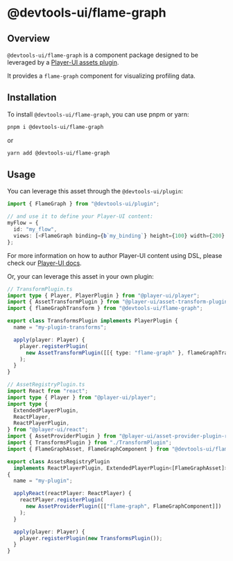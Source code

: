 # @devtools-ui/flame-graph

## Overview

`@devtools-ui/flame-graph` is a component package designed to be leveraged by a [Player-UI assets plugin](https://player-ui.github.io/next/plugins).

It provides a `flame-graph` component for visualizing profiling data.

## Installation

To install `@devtools-ui/flame-graph`, you can use pnpm or yarn:

```sh
pnpm i @devtools-ui/flame-graph
```

or

```sh
yarn add @devtools-ui/flame-graph
```

## Usage

You can leverage this asset through the `@devtools-ui/plugin`:

```ts
import { FlameGraph } from "@devtools-ui/plugin";

// and use it to define your Player-UI content:
myFlow = {
  id: "my_flow",
  views: [<FlameGraph binding={b`my_binding`} height={100} width={200} />],
};
```

For more information on how to author Player-UI content using DSL, please check our [Player-UI docs](https://player-ui.github.io/next/dsl#tsxjsx-content-authoring-player-dsl).

Or, your can leverage this asset in your own plugin:

```ts
// TransformPlugin.ts
import type { Player, PlayerPlugin } from "@player-ui/player";
import { AssetTransformPlugin } from "@player-ui/asset-transform-plugin";
import { flameGraphTransform } from "@devtools-ui/flame-graph";

export class TransformsPlugin implements PlayerPlugin {
  name = "my-plugin-transforms";

  apply(player: Player) {
    player.registerPlugin(
      new AssetTransformPlugin([[{ type: "flame-graph" }, flameGraphTransform]])
    );
  }
}
```

```ts
// AssetRegistryPlugin.ts
import React from "react";
import type { Player } from "@player-ui/player";
import type {
  ExtendedPlayerPlugin,
  ReactPlayer,
  ReactPlayerPlugin,
} from "@player-ui/react";
import { AssetProviderPlugin } from "@player-ui/asset-provider-plugin-react";
import { TransformsPlugin } from "./TransformPlugin";
import { FlameGraphAsset, FlameGraphComponent } from "@devtools-ui/flame-graph";

export class AssetsRegistryPlugin
  implements ReactPlayerPlugin, ExtendedPlayerPlugin<[FlameGraphAsset]>
{
  name = "my-plugin";

  applyReact(reactPlayer: ReactPlayer) {
    reactPlayer.registerPlugin(
      new AssetProviderPlugin([["flame-graph", FlameGraphComponent]])
    );
  }

  apply(player: Player) {
    player.registerPlugin(new TransformsPlugin());
  }
}
```
